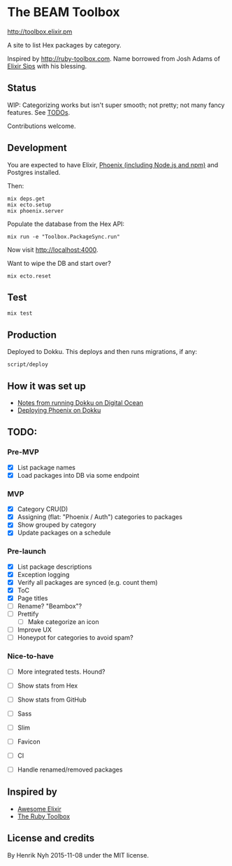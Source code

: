 # The BEAM Toolbox

<http://toolbox.elixir.pm>

A site to list Hex packages by category.

Inspired by <http://ruby-toolbox.com>. Name borrowed from Josh Adams of [Elixir Sips](http://elixirsips.com/) with his blessing.


## Status

WIP: Categorizing works but isn't super smooth; not pretty; not many fancy features. See [TODOs](#todo).

Contributions welcome.


## Development

You are expected to have Elixir, [Phoenix (including Node.js and npm)](http://www.phoenixframework.org/docs/installation) and Postgres installed.

Then:

    mix deps.get
    mix ecto.setup
    mix phoenix.server

Populate the database from the Hex API:

    mix run -e "Toolbox.PackageSync.run"

Now visit <http://localhost:4000>.


Want to wipe the DB and start over?

    mix ecto.reset


## Test

    mix test


## Production

Deployed to Dokku. This deploys and then runs migrations, if any:

    script/deploy

## How it was set up

* [Notes from running Dokku on Digital Ocean](https://gist.github.com/henrik/26bb73091712aa42abf2)
* [Deploying Phoenix on Dokku](https://gist.github.com/henrik/c70e32544e09c1a79841)


## TODO:

### Pre-MVP
- [x] List package names
- [x] Load packages into DB via some endpoint

### MVP
- [x] Category CRU(D)
- [x] Assigning (flat: "Phoenix / Auth") categories to packages
- [x] Show grouped by category
- [x] Update packages on a schedule

### Pre-launch
- [x] List package descriptions
- [x] Exception logging
- [x] Verify all packages are synced (e.g. count them)
- [x] ToC
- [x] Page titles
- [ ] Rename? "Beambox"?
- [ ] Prettify
  - [ ] Make categorize an icon
- [ ] Improve UX
- [ ] Honeypot for categories to avoid spam?

### Nice-to-have
- [ ] More integrated tests. Hound?
- [ ] Show stats from Hex
- [ ] Show stats from GitHub
- [ ] Sass
- [ ] Slim
- [ ] Favicon
- [ ] CI
- [ ] Handle renamed/removed packages


## Inspired by

* [Awesome Elixir](https://github.com/h4cc/awesome-elixir)
* [The Ruby Toolbox](https://www.ruby-toolbox.com/)


## License and credits

By Henrik Nyh 2015-11-08 under the MIT license.

